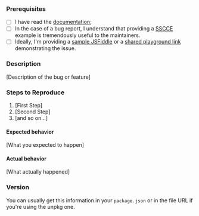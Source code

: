 ### Prerequisites

- [ ] I have read the [documentation](https://react-jsonschema-form.readthedocs.io/);
- [ ] In the case of a bug report, I understand that providing a [SSCCE](http://sscce.org/) example is tremendously useful to the maintainers.
- [ ] Ideally, I'm providing a [sample JSFiddle](https://jsfiddle.net/n1k0/f2y3fq7L/6/) or a [shared playground link](https://rjsf-team.github.io/react-jsonschema-form/) demonstrating the issue.

### Description

[Description of the bug or feature]

### Steps to Reproduce

1. [First Step]
2. [Second Step]
3. [and so on...]

#### Expected behavior

[What you expected to happen]

#### Actual behavior

[What actually happened]

### Version

You can usually get this information in your `package.json` or in the file URL if you're using the unpkg one.
